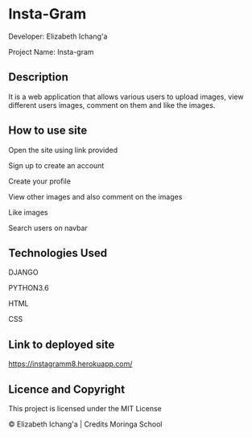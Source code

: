 # Insta-Gram

Developer: Elizabeth Ichang'a

Project Name: Insta-gram

## Description
It is a web application that allows various users to upload images, view different users images, comment on them and like the images.

## How to use site
Open the site using link provided

Sign up to create an account

Create your profile 

View other images and also comment on the images

Like images

Search users on navbar

## Technologies Used
DJANGO

PYTHON3.6

HTML

CSS

## Link to deployed site
https://instagramm8.herokuapp.com/

## Licence and Copyright
This project is licensed under the MIT License

© Elizabeth Ichang'a | Credits Moringa School
